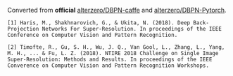 Converted from **official** [alterzero/DBPN-caffe](https://github.com/alterzero/DBPN-caffe/tree/af5d3b56947b3b7c61bd001dee40725cdd8ec7c7) and [alterzero/DBPN-Pytorch](https://github.com/alterzero/DBPN-Pytorch/tree/6fa7316dbf257c086be065c95efa59a848938e5c).

```
[1] Haris, M., Shakhnarovich, G., & Ukita, N. (2018). Deep Back-Projection Networks For Super-Resolution. In proceedings of the IEEE Conference on Computer Vision and Pattern Recognition.

[2] Timofte, R., Gu, S. H., Wu, J. Q., Van Gool, L., Zhang, L., Yang, M. H., ... & Fu, L. Z. (2018). NTIRE 2018 Challenge on Single Image Super-Resolution: Methods and Results. In proceedings of the IEEE Converence on Computer Vision and Pattern Recognition Workshops.
```
